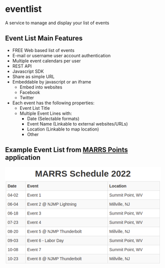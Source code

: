 # eventlist
A service to manage and display your list of events

## Event List Main Features
- FREE Web based list of events
- E-mail or username user account authentication
- Multiple event calendars per user
- REST API
- Javascript SDK
- Share as simple URL
- Embeddable by javascript or an iframe
  - Embed into websites
  - Facebook
  - Twitter
- Each event has the following properties:
  - Event List Title
  - Multiple Event Lines with:
    - Date (Selectable formats)
    - Event Name (Linkable to external websites/URLs)
    - Location (Linkable to map location)
    - Other

## Example Event List from [MARRS Points](http://marrspoints.com/) application
![](docs/MARRS-2022.png)
